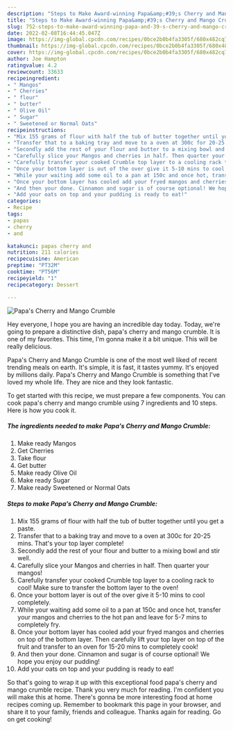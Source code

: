 ```yaml
---
description: "Steps to Make Award-winning Papa&amp;#39;s Cherry and Mango Crumble"
title: "Steps to Make Award-winning Papa&amp;#39;s Cherry and Mango Crumble"
slug: 752-steps-to-make-award-winning-papa-and-39-s-cherry-and-mango-crumble
date: 2022-02-08T16:44:45.047Z
image: https://img-global.cpcdn.com/recipes/0bce2b0b4fa3305f/680x482cq70/papas-cherry-and-mango-crumble-recipe-main-photo.jpg
thumbnail: https://img-global.cpcdn.com/recipes/0bce2b0b4fa3305f/680x482cq70/papas-cherry-and-mango-crumble-recipe-main-photo.jpg
cover: https://img-global.cpcdn.com/recipes/0bce2b0b4fa3305f/680x482cq70/papas-cherry-and-mango-crumble-recipe-main-photo.jpg
author: Joe Hampton
ratingvalue: 4.2
reviewcount: 33633
recipeingredient:
- " Mangos"
- " Cherries"
- " flour"
- " butter"
- " Olive Oil"
- " Sugar"
- " Sweetened or Normal Oats"
recipeinstructions:
- "Mix 155 grams of flour with half the tub of butter together until you get a paste."
- "Transfer that to a baking tray and move to a oven at 300c for 20-25 mins. That&#39;s your top layer complete!"
- "Secondly add the rest of your flour and butter to a mixing bowl and stir well."
- "Carefully slice your Mangos and cherries in half. Then quarter your mangos!"
- "Carefully transfer your cooked Crumble top layer to a cooling rack to cool! Make sure to transfer the bottom layer to the oven!"
- "Once your bottom layer is out of the over give it 5-10 mins to cool completely."
- "While your waiting add some oil to a pan at 150c and once hot, transfer your mangos and cherries to the hot pan and leave for 5-7 mins to completely fry."
- "Once your bottom layer has cooled add your fryed mangos and cherries on top of the bottom layer. Then carefully lift your top layer on top of the fruit and transfer to an oven for 15-20 mins to completely cook!"
- "And then your done. Cinnamon and sugar is of course optional! We hope you enjoy our pudding!"
- "Add your oats on top and your pudding is ready to eat!"
categories:
- Recipe
tags:
- papas
- cherry
- and

katakunci: papas cherry and 
nutrition: 211 calories
recipecuisine: American
preptime: "PT32M"
cooktime: "PT56M"
recipeyield: "1"
recipecategory: Dessert

---
```



![Papa&#39;s Cherry and Mango Crumble](https://img-global.cpcdn.com/recipes/0bce2b0b4fa3305f/680x482cq70/papas-cherry-and-mango-crumble-recipe-main-photo.jpg)

Hey everyone, I hope you are having an incredible day today. Today, we're going to prepare a distinctive dish, papa&#39;s cherry and mango crumble. It is one of my favorites. This time, I'm gonna make it a bit unique. This will be really delicious.

Papa&#39;s Cherry and Mango Crumble is one of the most well liked of recent trending meals on earth. It's simple, it is fast, it tastes yummy. It's enjoyed by millions daily. Papa&#39;s Cherry and Mango Crumble is something that I've loved my whole life. They are nice and they look fantastic.




To get started with this recipe, we must prepare a few components. You can cook papa&#39;s cherry and mango crumble using 7 ingredients and 10 steps. Here is how you cook it.

<!--inarticleads1-->

##### The ingredients needed to make Papa&#39;s Cherry and Mango Crumble:

1. Make ready  Mangos
1. Get  Cherries
1. Take  flour
1. Get  butter
1. Make ready  Olive Oil
1. Make ready  Sugar
1. Make ready  Sweetened or Normal Oats




<!--inarticleads2-->

##### Steps to make Papa&#39;s Cherry and Mango Crumble:

1. Mix 155 grams of flour with half the tub of butter together until you get a paste.
1. Transfer that to a baking tray and move to a oven at 300c for 20-25 mins. That&#39;s your top layer complete!
1. Secondly add the rest of your flour and butter to a mixing bowl and stir well.
1. Carefully slice your Mangos and cherries in half. Then quarter your mangos!
1. Carefully transfer your cooked Crumble top layer to a cooling rack to cool! Make sure to transfer the bottom layer to the oven!
1. Once your bottom layer is out of the over give it 5-10 mins to cool completely.
1. While your waiting add some oil to a pan at 150c and once hot, transfer your mangos and cherries to the hot pan and leave for 5-7 mins to completely fry.
1. Once your bottom layer has cooled add your fryed mangos and cherries on top of the bottom layer. Then carefully lift your top layer on top of the fruit and transfer to an oven for 15-20 mins to completely cook!
1. And then your done. Cinnamon and sugar is of course optional! We hope you enjoy our pudding!
1. Add your oats on top and your pudding is ready to eat!




So that's going to wrap it up with this exceptional food papa&#39;s cherry and mango crumble recipe. Thank you very much for reading. I'm confident you will make this at home. There's gonna be more interesting food at home recipes coming up. Remember to bookmark this page in your browser, and share it to your family, friends and colleague. Thanks again for reading. Go on get cooking!

